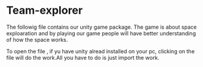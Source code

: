 # Team-explorer

The followig file contains our unity game package. The game is about space exploaration and by playing our game people will have better understanding of how the space works.

To open the file , if yu have unity alread installed on your pc, clicking on the file will do the work.All you have to do is just import the work.
